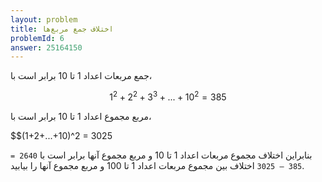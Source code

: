 ```yaml
---
layout: problem
title: اختلاف جمع مربع‌ها
problemId: 6
answer: 25164150
---
```

جمع مربعات اعداد 1 تا 10 برابر است با،

$$1^2 + 2^2 + 3^3 + ... + 10^2 = 385$$

مربع مجموع اعداد 1 تا 10 برابر است با،

$$(1+2+...+10)^2 = 3025

بنابراین اختلاف مجموع مربعات اعداد 1 تا 10 و  مربع مجموع آنها برابر است با `2640 = 385 – 3025`
اختلاف بین مجموع مربعات اعداد 1 تا 100 و مربع مجموع آنها را بیابید.
